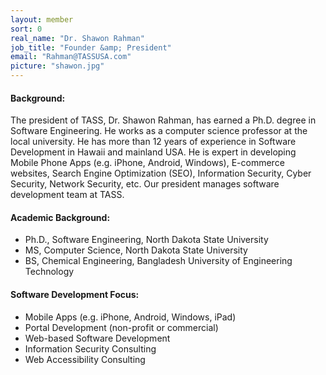 ```yaml
---
layout: member
sort: 0
real_name: "Dr. Shawon Rahman"
job_title: "Founder &amp; President"
email: "Rahman@TASSUSA.com"
picture: "shawon.jpg"
---
```

#### Background:
  
The president of TASS, Dr. Shawon Rahman, has earned a Ph.D. degree in Software Engineering. He works as a computer science professor at the local university. He has more than 12 years of experience in Software Development in Hawaii and mainland USA. He is expert in developing Mobile Phone Apps (e.g. iPhone, Android, Windows), E-commerce websites, Search Engine Optimization (SEO), Information Security, Cyber Security, Network Security, etc. Our president manages software development team at TASS.
 
#### Academic Background:
- Ph.D., Software Engineering, North Dakota State University
- MS, Computer Science, North Dakota State University
- BS, Chemical Engineering, Bangladesh University of Engineering Technology

#### Software Development Focus:
- Mobile Apps (e.g. iPhone, Android, Windows, iPad)
- Portal Development (non-profit or commercial)
- Web-based Software Development
- Information Security Consulting
- Web Accessibility Consulting
